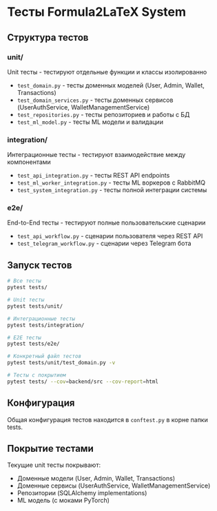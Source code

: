 # Тесты Formula2LaTeX System

## Структура тестов

### unit/
Unit тесты - тестируют отдельные функции и классы изолированно
- `test_domain.py` - тесты доменных моделей (User, Admin, Wallet, Transactions)
- `test_domain_services.py` - тесты доменных сервисов (UserAuthService, WalletManagementService)
- `test_repositories.py` - тесты репозиториев и работы с БД
- `test_ml_model.py` - тесты ML модели и валидации

### integration/
Интеграционные тесты - тестируют взаимодействие между компонентами
- `test_api_integration.py` - тесты REST API endpoints
- `test_ml_worker_integration.py` - тесты ML воркеров с RabbitMQ
- `test_system_integration.py` - тесты полной интеграции системы

### e2e/
End-to-End тесты - тестируют полные пользовательские сценарии
- `test_api_workflow.py` - сценарии пользователя через REST API
- `test_telegram_workflow.py` - сценарии через Telegram бота

## Запуск тестов

```bash
# Все тесты
pytest tests/

# Unit тесты
pytest tests/unit/

# Интеграционные тесты  
pytest tests/integration/

# E2E тесты
pytest tests/e2e/

# Конкретный файл тестов
pytest tests/unit/test_domain.py -v

# Тесты с покрытием
pytest tests/ --cov=backend/src --cov-report=html
```

## Конфигурация

Общая конфигурация тестов находится в `conftest.py` в корне папки tests.

## Покрытие тестами

Текущие unit тесты покрывают:
- Доменные модели (User, Admin, Wallet, Transactions)
- Доменные сервисы (UserAuthService, WalletManagementService)  
- Репозитории (SQLAlchemy implementations)
- ML модель (с моками PyTorch)